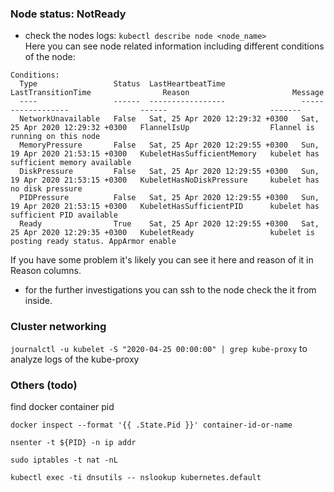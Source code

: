 ### Node status: NotReady
- check the nodes logs: ``kubectl describe node <node_name>``  
Here you can see node related information including different conditions of the node:
```commandline
Conditions:
  Type                 Status  LastHeartbeatTime                 LastTransitionTime                Reason                       Message
  ----                 ------  -----------------                 ------------------                ------                       -------
  NetworkUnavailable   False   Sat, 25 Apr 2020 12:29:32 +0300   Sat, 25 Apr 2020 12:29:32 +0300   FlannelIsUp                  Flannel is running on this node
  MemoryPressure       False   Sat, 25 Apr 2020 12:29:55 +0300   Sun, 19 Apr 2020 21:53:15 +0300   KubeletHasSufficientMemory   kubelet has sufficient memory available
  DiskPressure         False   Sat, 25 Apr 2020 12:29:55 +0300   Sun, 19 Apr 2020 21:53:15 +0300   KubeletHasNoDiskPressure     kubelet has no disk pressure
  PIDPressure          False   Sat, 25 Apr 2020 12:29:55 +0300   Sun, 19 Apr 2020 21:53:15 +0300   KubeletHasSufficientPID      kubelet has sufficient PID available
  Ready                True    Sat, 25 Apr 2020 12:29:55 +0300   Sat, 25 Apr 2020 12:29:35 +0300   KubeletReady                 kubelet is posting ready status. AppArmor enable
```
If you have some problem it's likely you can see it here and reason of it in Reason columns.

- for the further investigations you can ssh to the node check the it from inside.

### Cluster networking
```journalctl -u kubelet -S "2020-04-25 00:00:00" | grep kube-proxy``` to analyze logs of the kube-proxy

### Others (todo)

find docker container pid
```
docker inspect --format '{{ .State.Pid }}' container-id-or-name

```
```nsenter -t ${PID} -n ip addr```


```sudo iptables -t nat -nL```


```kubectl exec -ti dnsutils -- nslookup kubernetes.default```